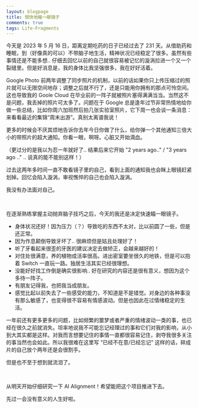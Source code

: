 ```yaml
---
layout: blogpage
title: 很快地瞄一眼镜子
comments: true
tags: Life-Fragments
---
```


今天是 2023 年 5 月 16 日，距离定期吃药的日子已经过去了 231 天。从借助药和睡眠，到（好像真的可以）不带脑子地生活，精神状况已经稳定了很多。虽然有些事情还是不能多想.. 仔细去回忆以前的自己就很容易被记忆的漩涡拉进一个又一个裂缝里。但是好消息是，我的身体比我坚强很多，我在好好活着。

Google Photo 前两年调整了同步照片的机制，以前的话如果你只上传压缩过的照片就可以无限空间地存；调整之后就不行了，还是只能用你拥有的那点可怜空间。这也导致我的 Goole Cloud 在毕业前的一阵子就被照片塞得满满当当。当然这不是问题，我丢掉的照片可太多了。问题在于 Google 总是逢年过节非常热情地给你做一些总结，比如你周六加班然后拍几张实验室照片，它下周一也会谈一条消息：来看看最近的集锦“周末出游”。真别太离谱我说！

更多的时候会不厌其烦地告诉你去年今日你做了什么，给你弹一个其他通知三倍大小的带照片的超大通知。你看一眼，啊呀。心脏又开始滴血。

（更过分的是我以为忍一年就好了.. 结果后来它开始 "2 years ago.." / "3 years ago .." .. 说真的能不能别这样！）

过去这两年多时间一直不敢看镜子里的自己，看到上面的通知我也会眯上眼镜赶紧划掉。回忆会陷入漩涡，审视憔悴的自己也会陷入漩涡。

我没有办法面对自己。

<br/>

在逐渐熟练掌握主动抛弃脑子技巧之后，今天的我还是决定快速瞄一眼镜子。

- 身体状况还好！因为压力（？）导致吃的东西不太对，比以前圆了一些，但是还正常。
- 因为作息颠倒导致牙坏了.. 很麻烦但是姑且处理好了！
- 听了牙看起来很歪的牙医的建议决定去做矫正，会越来越好的！
- 对住处很满意，养的植物成活率很高。进出密室要坐很久的地铁，但是可以抱着 Switch 一直玩一路。独居生活其实已经很理想。
- 没能好好找工作倒是确实很影响.. 好在研究的内容还是很有意义，想因为这个多待一阵子。
- 有朋友记得我，也把我当成朋友。
- 感觉比起以前失去了一些感受的能力，不知道是不是错觉。对身边的各种事没有那么敏感了，也变得很不容易有情感波动。但是也因此在过情绪稳定的生活。

一年前还有更多更多的问题，比如频繁的噩梦或者严重的情绪波动一类的事，也已经在很久之前就消失。坦率地说我不可能忘记经理过的事和它们对我的影响，从小到大其实都是这样。对我而言想要记住的事情一直都很容易记住，剥夺我很多关注的事当然也会如此。所以我很难在这里写 “已经不在意/已经忘记” 这样的话，碎成片的自己放个两年还是会很割手。

但是也不至于想到就流泪了。

<br/>

从明天开始仔细研究一下 AI Alignment！希望能把这个项目推进下去。

先过一会没有意义的人生好啦。